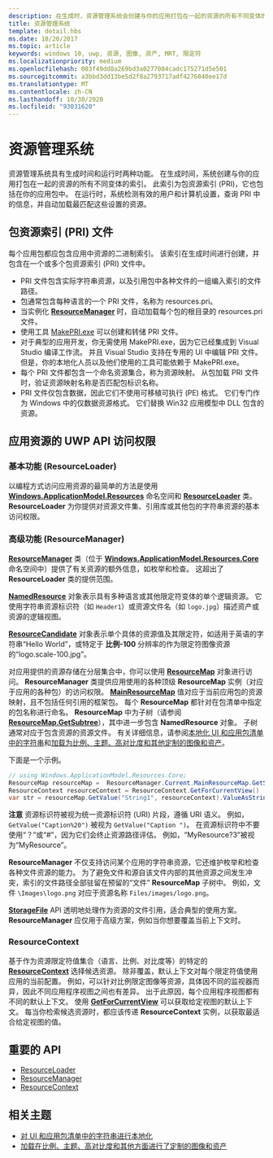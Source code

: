 ```yaml
---
description: 在生成时，资源管理系统会创建与你的应用打包在一起的资源的所有不同变体的索引。 在运行时，系统会检测有效的用户和计算机设置，并加载最匹配这些设置的资源。
title: 资源管理系统
template: detail.hbs
ms.date: 10/20/2017
ms.topic: article
keywords: windows 10, uwp, 资源, 图像, 资产, MRT, 限定符
ms.localizationpriority: medium
ms.openlocfilehash: 083f49dd8a269bd3a0277084cadc175271d5e501
ms.sourcegitcommit: a3bbd3dd13be5d2f8a2793717adf4276840ee17d
ms.translationtype: MT
ms.contentlocale: zh-CN
ms.lasthandoff: 10/30/2020
ms.locfileid: "93031620"
---
```

# <a name="resource-management-system"></a>资源管理系统
资源管理系统具有生成时间和运行时两种功能。 在生成时间，系统创建与你的应用打包在一起的资源的所有不同变体的索引。 此索引为包资源索引 (PRI)，它也包括在你的应用包中。 在运行时，系统检测有效的用户和计算机设置，查询 PRI 中的信息，并自动加载最匹配这些设置的资源。

## <a name="package-resource-index-pri-file"></a>包资源索引 (PRI) 文件
每个应用包都应包含应用中资源的二进制索引。 该索引在生成时间进行创建，并包含在一个或多个包资源索引 (PRI) 文件中。

- PRI 文件包含实际字符串资源，以及引用包中各种文件的一组编入索引的文件路径。
- 包通常包含每种语言的一个 PRI 文件，名称为 resources.pri。
- 当实例化 [**ResourceManager**](/uwp/api/windows.applicationmodel.resources.core.resourcemanager?branch=live) 时，自动加载每个包的根目录的 resources.pri 文件。
- 使用工具 [MakePRI.exe](compile-resources-manually-with-makepri.md) 可以创建和转储 PRI 文件。
- 对于典型的应用开发，你无需使用 MakePRI.exe，因为它已经集成到 Visual Studio 编译工作流。 并且 Visual Studio 支持在专用的 UI 中编辑 PRI 文件。 但是，你的本地化人员以及他们使用的工具可能依赖于 MakePRI.exe。
- 每个 PRI 文件都包含一个命名资源集合，称为资源映射。 从包加载 PRI 文件时，验证资源映射名称是否匹配包标识名称。
- PRI 文件仅包含数据，因此它们不使用可移植可执行 (PE) 格式。 它们专门作为 Windows 中的仅数据资源格式。 它们替换 Win32 应用模型中 DLL 包含的资源。

## <a name="uwp-api-access-to-app-resources"></a>应用资源的 UWP API 访问权限

### <a name="basic-functionality-resourceloader"></a>基本功能 (ResourceLoader)
以编程方式访问应用资源的最简单的方法是使用 [**Windows.ApplicationModel.Resources**](/uwp/api/windows.applicationmodel.resources?branch=live) 命名空间和 [**ResourceLoader**](/uwp/api/windows.applicationmodel.resources.resourceloader?branch=live) 类。 **ResourceLoader** 为你提供对资源文件集、引用库或其他包的字符串资源的基本访问权限。

### <a name="advanced-functionality-resourcemanager"></a>高级功能 (ResourceManager)
[**ResourceManager**](/uwp/api/windows.applicationmodel.resources.core.resourcemanager?branch=live) 类（位于 [**Windows.ApplicationModel.Resources.Core**](/uwp/api/windows.applicationmodel.resources.core?branch=live) 命名空间中）提供了有关资源的额外信息，如枚举和检查。 这超出了 **ResourceLoader** 类的提供范围。

[**NamedResource**](/uwp/api/windows.applicationmodel.resources.core.namedresource?branch=live) 对象表示具有多种语言或其他限定符变体的单个逻辑资源。 它使用字符串资源标识符（如 `Header1`）或资源文件名（如 `logo.jpg`）描述资产或资源的逻辑视图。

[**ResourceCandidate**](/uwp/api/windows.applicationmodel.resources.core.resourcecandidate?branch=live) 对象表示单个具体的资源值及其限定符，如适用于英语的字符串“Hello World”，或特定于 **比例-100** 分辨率的作为限定符图像资源的“logo.scale-100.jpg”。

对应用提供的资源存储在分层集合中，你可以使用 [**ResourceMap**](/uwp/api/windows.applicationmodel.resources.core.resourcemap?branch=live) 对象进行访问。 **ResourceManager** 类提供应用使用的各种顶级 **ResourceMap** 实例（对应于应用的各种包）的访问权限。 [**MainResourceMap**](/uwp/api/windows.applicationmodel.resources.core.resourcemanager.MainResourceMap) 值对应于当前应用包的资源映射，且不包括任何引用的框架包。 每个 **ResourceMap** 都针对在包清单中指定的包名称进行命名。 **ResourceMap** 中为子树（请参阅 [**ResourceMap.GetSubtree**](/uwp/api/windows.applicationmodel.resources.core.resourcemap.getsubtree?branch=live)），其中进一步包含 **NamedResource** 对象。 子树通常对应于包含资源的资源文件。 有关详细信息，请参阅[本地化 UI 和应用包清单中的字符串](localize-strings-ui-manifest.md)和[加载为比例、主题、高对比度和其他定制的图像和资产](images-tailored-for-scale-theme-contrast.md)。

下面是一个示例。

```csharp
// using Windows.ApplicationModel.Resources.Core;
ResourceMap resourceMap =  ResourceManager.Current.MainResourceMap.GetSubtree("Resources");
ResourceContext resourceContext = ResourceContext.GetForCurrentView()
var str = resourceMap.GetValue("String1", resourceContext).ValueAsString;
```

**注意** 资源标识符被视为统一资源标识符 (URI) 片段，遵循 URI 语义。 例如，`GetValue("Caption%20")` 被视为 `GetValue("Caption ")`。 在资源标识符中不要使用“？”或“#”，因为它们会终止资源路径评估。 例如，“MyResource?3”被视为“MyResource”。

**ResourceManager** 不仅支持访问某个应用的字符串资源，它还维护枚举和检查各种文件资源的能力。 为了避免文件和源自该文件内部的其他资源之间发生冲突，索引的文件路径全部驻留在预留的“文件” **ResourceMap** 子树中。 例如，文件 `\Images\logo.png` 对应于资源名称 `Files/images/logo.png`。

[**StorageFile**](/uwp/api/Windows.Storage.StorageFile?branch=live) API 透明地处理作为资源的文件引用，适合典型的使用方案。 **ResourceManager** 应仅用于高级方案，例如当你想要覆盖当前上下文时。

### <a name="resourcecontext"></a>ResourceContext
基于作为资源限定符值集合（语言、比例、对比度等）的特定的 [**ResourceContext**](/uwp/api/Windows.ApplicationModel.Resources.Core.ResourceContext?branch=live) 选择候选资源。 除非覆盖，默认上下文对每个限定符值使用应用的当前配置。 例如，可以针对比例限定图像等资源，具体因不同的监视器而异，因此不同应用程序视图之间也有差异。 出于此原因，每个应用程序视图都有不同的默认上下文。 使用 [**GetForCurrentView**](/uwp/api/windows.applicationmodel.resources.core.resourcecontext.GetForCurrentView) 可以获取给定视图的默认上下文。 每当你检索候选资源时，都应该传递 **ResourceContext** 实例，以获取最适合给定视图的值。

## <a name="important-apis"></a>重要的 API
* [ResourceLoader](/uwp/api/windows.applicationmodel.resources.resourceloader?branch=live)
* [ResourceManager](/uwp/api/windows.applicationmodel.resources.core.resourcemanager?branch=live)
* [ResourceContext](/uwp/api/windows.applicationmodel.resources.core.resourcecontext?branch=live)

## <a name="related-topics"></a>相关主题
* [对 UI 和应用包清单中的字符串进行本地化](localize-strings-ui-manifest.md)
* [加载在比例、主题、高对比度和其他方面进行了定制的图像和资产](images-tailored-for-scale-theme-contrast.md)
